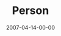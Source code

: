 ---
layout: message
category: message
series: "Ghost"
title: "Person"
date: 2007-04-14-00-00
message_id: 23
---